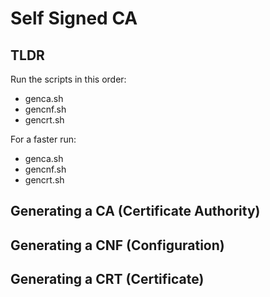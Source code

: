 # Self Signed CA

## TLDR

Run the scripts in this order:

- genca.sh
- gencnf.sh
- gencrt.sh

For a faster run:

- genca.sh
- gencnf.sh
- gencrt.sh

## Generating a CA (Certificate Authority)

## Generating a CNF (Configuration)

## Generating a CRT (Certificate)